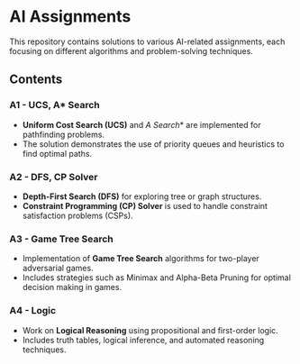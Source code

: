 # AI Assignments

This repository contains solutions to various AI-related assignments, each focusing on different algorithms and problem-solving techniques.

## Contents

### A1 - UCS, A* Search
- **Uniform Cost Search (UCS)** and **A* Search** are implemented for pathfinding problems.
- The solution demonstrates the use of priority queues and heuristics to find optimal paths.

### A2 - DFS, CP Solver
- **Depth-First Search (DFS)** for exploring tree or graph structures.
- **Constraint Programming (CP) Solver** is used to handle constraint satisfaction problems (CSPs).

### A3 - Game Tree Search
- Implementation of **Game Tree Search** algorithms for two-player adversarial games.
- Includes strategies such as Minimax and Alpha-Beta Pruning for optimal decision making in games.

### A4 - Logic
- Work on **Logical Reasoning** using propositional and first-order logic.
- Includes truth tables, logical inference, and automated reasoning techniques.
